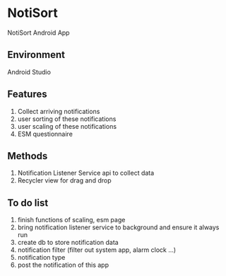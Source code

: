 # NotiSort
NotiSort Android App

Environment
---
Android Studio

Features
---
1. Collect arriving notifications
2. user sorting of these notifications
3. user scaling of these notifications
4. ESM questionnaire

Methods
---
1. Notification Listener Service api to collect data
2. Recycler view for drag and drop

To do list
---
1. finish functions of scaling, esm page
2. bring notification listener service to background and ensure it always run
3. create db to store notification data
4. notification filter (filter out system app, alarm clock ...)
5. notification type
6. post the notification of this app
